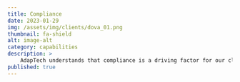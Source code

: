```yaml
---
title: Compliance
date: 2023-01-29
img: /assets/img/clients/dova_01.png
thumbnail: fa-shield
alt: image-alt
category: capabilities
description: >
    AdapTech understands that compliance is a driving factor for our clients. Our deep understanding of the Risk Management Framework (RMF) and comprehensive vulnerability & threat assessment allows us to pinpoint the exact requirements to harden a system, ensure information assurance, and meet compliance requirements.
published: true
---
```


